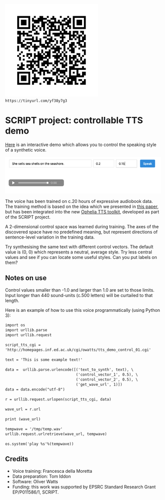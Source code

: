 ![](https://github.com/oliverwatts/notes/blob/master/demo/img/QR.png)
`https://tinyurl.com/yf38y7g3`

# SCRIPT project: controllable TTS demo

[Here](http://homepages.inf.ed.ac.uk/cgi/owatts/tts_demo_control_01.cgi) is an interactive demo which allows you to control the speaking style of a synthetic voice.

![](https://github.com/oliverwatts/notes/blob/master/demo/img/screenshot.png)

The voice has been trained on c.20 hours of expressive audiobook data. The training method is based on the idea which we presented in [this paper](https://www.isca-speech.org/archive/interspeech_2015/i15_2217.html), but has been integrated into the new [Ophelia TTS toolkit](https://github.com/CSTR-Edinburgh/ophelia), developed as part of the SCRIPT project.

A 2-dimensional control space was learned during training. The axes of the discovered space have no predefined meaning, but represent directions of sentence-level variation in the training data.

Try synthesising the same text with different control vectors. The default value is (0, 0) which represents a neutral, average style. Try less central values and see if you can locate some useful styles. Can you put labels on them? 

## Notes on use

Control values smaller than -1.0 and larger than 1.0 are set to those limits. Input longer than 440 sound-units (c.500 letters) will be curtailed to that length.

Here is an example of how to use this voice programmatically (using Python 3):

```
import os
import urllib.parse
import urllib.request

script_tts_cgi = 'http://homepages.inf.ed.ac.uk/cgi/owatts/tts_demo_control_01.cgi'

text = 'This is some example text!'

data =  urllib.parse.urlencode([('text_to_synth', text), \
                                ('control_vector_1', 0.5), \
                                ('control_vector_2', 0.5), \
                                ('get_wave_url', 1)]) 
data = data.encode("utf-8")

r = urllib.request.urlopen(script_tts_cgi, data)

wave_url = r.url

print (wave_url)

tempwave = '/tmp/temp.wav'
urllib.request.urlretrieve(wave_url, tempwave)

os.system('play %s'%(tempwave))
```


## Credits
- Voice training: Francesca della Moretta
- Data preparation: Tom Iddon
- Software: Oliver Watts
- Funding: this work was supported by EPSRC Standard Research Grant EP/P011586/1, SCRIPT.
